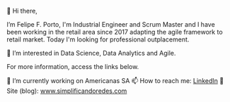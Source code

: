 <!---
- 👋 Hi, I’m @felipefporto
- 👀 I’m interested in ...
- 🌱 I’m currently learning ...
- 💞️ I’m looking to collaborate on ...
- 📫 How to reach me ...

felipefporto/felipefporto is a ✨ special ✨ repository because its `README.md` (this file) appears on your GitHub profile.
You can click the Preview link to take a look at your changes.
--->

👋 Hi there, 

I’m Felipe F. Porto, I'm Industrial Engineer and Scrum Master and I have been working in the retail area since 2017 adapting the agile framework to retail market. Today I'm looking for professional outplacement. 

👀 I’m interested in Data Science, Data Analytics and Agile.

For more information, access the links below.

🔭 I’m currently working on Americanas SA
📫 How to reach me: [LinkedIn](https://www.linkedin.com/in/felipe-f-porto-49224696/)
📢 Site (blog): www.simplificandoredes.com

